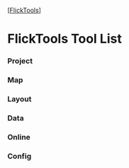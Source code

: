 [[FlickTools](../README.md)]

# FlickTools Tool List

### Project

### Map

### Layout

### Data

### Online

### Config